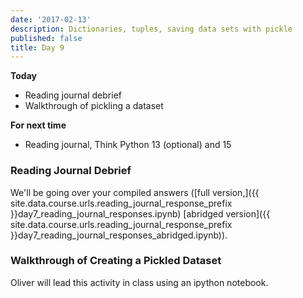 ```yaml
---
date: '2017-02-13'
description: Dictionaries, tuples, saving data sets with pickle
published: false
title: Day 9
---
```


**Today**

* Reading journal debrief
* Walkthrough of pickling a dataset

**For next time**

* Reading journal, Think Python 13 (optional) and 15

### Reading Journal Debrief

We'll be going over your compiled answers ([full
version,]({{ site.data.course.urls.reading_journal_response_prefix }}day7_reading_journal_responses.ipynb)
[abridged
version]({{ site.data.course.urls.reading_journal_response_prefix }}day7_reading_journal_responses_abridged.ipynb)).

### Walkthrough of Creating a Pickled Dataset

Oliver will lead this activity in class using an ipython notebook.
